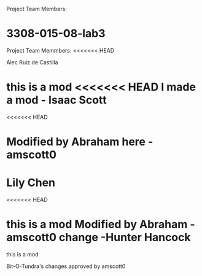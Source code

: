 Project Team Members: 
# 3308-015-08-lab3
Project Team Memmbers: 
<<<<<<< HEAD

Alec Ruiz de Castilla

this is a mod
<<<<<<< HEAD
I made a mod - Isaac Scott
=======
<<<<<<< HEAD

Modified by Abraham here -amscott0
=======

Lily Chen
=======
<<<<<<< HEAD

this is a mod Modified by Abraham -amscott0
change -Hunter Hancock
=======
this is a mod

Bit-O-Tundra's changes approved by amscott0
